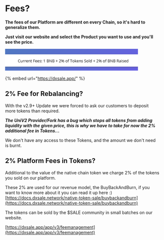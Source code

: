 # Fees?

**The fees of our Platform are different on every Chain, so it's hard to generalize them.**

**Just visit our website and select the Product you want to use and you'll see the price.**

![](../../.gitbook/assets/image%20%2815%29%20%281%29.png)

{% embed url="https://dxsale.app/" %}

## **2% Fee for Rebalancing?**

With the v2.9+ Update we were forced to ask our customers to deposit more tokens than required.

_**The UniV2 Provider/Fork has a bug which stops all tokens from adding liquidity with the given price, this is why we have to take for now the 2% additional fee in Tokens..**_**.**

We don't have any access to these Tokens, and the amount we don't need is burnt.

## 2% Platform Fees in Tokens?

Additional to the value of the native chain token we charge 2% of the tokens you sold on our platform.

These 2% are used for our revenue model, the BuyBackAndBurn, if you want to know more about it you can read it up here :\) [https://docs.dxsale.network/native-token-sale/buybackandburn](https://docs.dxsale.network/native-token-sale/buybackandburn)

The tokens can be sold by the $SALE community in small batches on our website. 

[https://dxsale.app/app/v3/feemanagement](https://dxsale.app/app/v3/feemanagement) 



